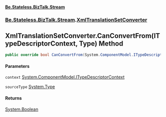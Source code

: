 #### [Be.Stateless.BizTalk.Stream](README.md 'README')
### [Be.Stateless.BizTalk.Stream](Be.Stateless.BizTalk.Stream.md 'Be.Stateless.BizTalk.Stream').[XmlTranslationSetConverter](XmlTranslationSetConverter.md 'Be.Stateless.BizTalk.Stream.XmlTranslationSetConverter')

## XmlTranslationSetConverter.CanConvertFrom(ITypeDescriptorContext, Type) Method

```csharp
public override bool CanConvertFrom(System.ComponentModel.ITypeDescriptorContext context, System.Type sourceType);
```
#### Parameters

<a name='Be.Stateless.BizTalk.Stream.XmlTranslationSetConverter.CanConvertFrom(System.ComponentModel.ITypeDescriptorContext,System.Type).context'></a>

`context` [System.ComponentModel.ITypeDescriptorContext](https://docs.microsoft.com/en-us/dotnet/api/System.ComponentModel.ITypeDescriptorContext 'System.ComponentModel.ITypeDescriptorContext')

<a name='Be.Stateless.BizTalk.Stream.XmlTranslationSetConverter.CanConvertFrom(System.ComponentModel.ITypeDescriptorContext,System.Type).sourceType'></a>

`sourceType` [System.Type](https://docs.microsoft.com/en-us/dotnet/api/System.Type 'System.Type')

#### Returns
[System.Boolean](https://docs.microsoft.com/en-us/dotnet/api/System.Boolean 'System.Boolean')